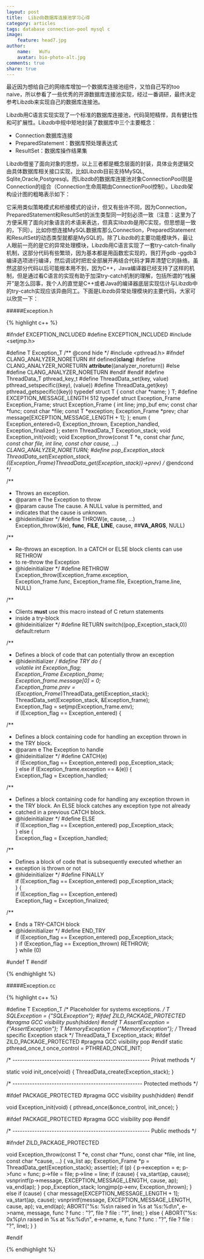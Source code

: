 ```yaml
---
layout: post
title:  Libzdb数据库连接池学习心得
category: articles
tags: database connection-pool mysql c
image:
    feature: head7.jpg
author:
    name:   WuYu
    avatar: bio-photo-alt.jpg
comments: true
share: true
---
```


最近因为想给自己的网络库增加一个数据库连接池组件，又怕自己写的too naive，所以参看了一些优秀的开源数据库连接池实现，经过一番调研，最终决定参考Libzdb来实现自己的数据库连接池。

Libzdb用C语言实现实现了一个标准的数据库连接池，代码简短精悍，具有健壮性和可扩展性。Libzdb中规中矩地封装了数据库中三个主要概念：

- Connection:数据库连接
- PreparedStatement：数据库预处理表达式
- ResultSet：数据库操作结果集

Libzdb借鉴了面向对象的思想，以上三者都是概念层面的封装，具体业务逻辑交由具体数据库相关接口实现，比如Libzdb目前支持MySQL, Sqlite,Oracle,Postgresql。而Libzdb的数据库连接池对象ConnectionPool则是Connection的组合（Connection生命周期由ConnectionPool控制）。Libzdb架构设计图的粗略表示如下：

它采用类似策略模式和桥接模式的设计，但又有些许不同，因为Connection，PreparedStatement和ResultSet的派生类型同一时刻必须一致（注意：这里为了方便采用了面向对象语言的术语来表达，但真实libzdb是用C实现，但思想是一致的，下同）。比如你想连接MySQL数据库那么Connection，PreparedStatement和ResultSet的动态类型就都是MySQL的。除了Libzdb的主要功能模块外，最让人眼前一亮的是它的异常处理模块，Libzdb用C语言实现了一套try-catch-finally机制，这部分代码有些繁琐，因为基本都是用函数宏实现的，我打开gdb -ggdb3编译选项进行编译，然后调试时把宏全部展开再结合代码才算弄清楚它的脉络。虽然这部分代码以后可能根本用不到，因为C++，Java编译器已经支持了这样的机制，但是通过看C语言的实现有助于加深try-catch机制的理解，包括所谓的“栈展开”是怎么回事，我个人的直觉是C++或者Java的编译器底层实现估计与Libzdb中的try-catch实现应该异曲同工。下面是Libzdb异常处理模块的主要代码，大家可以欣赏一下：

#####Exception.h

{% highlight c++ %}

#ifndef EXCEPTION_INCLUDED
#define EXCEPTION_INCLUDED
#include <setjmp.h>

#define T Exception_T
/** @cond hide */
#include <pthread.h>
#ifndef CLANG_ANALYZER_NORETURN
#if defined(__clang__)
#define CLANG_ANALYZER_NORETURN __attribute__((analyzer_noreturn))
#else
#define CLANG_ANALYZER_NORETURN
#endif
#endif
#define ThreadData_T pthread_key_t
#define ThreadData_set(key, value) pthread_setspecific((key), (value))
#define ThreadData_get(key) pthread_getspecific((key))
typedef struct T {
        const char *name;
} T;
#define EXCEPTION_MESSAGE_LENGTH 512
typedef struct Exception_Frame Exception_Frame;
struct Exception_Frame {
	int line;
	jmp_buf env;
        const char *func;
	const char *file;
	const T *exception;
	Exception_Frame *prev;
        char message[EXCEPTION_MESSAGE_LENGTH + 1];
};
enum { Exception_entered=0, Exception_thrown, Exception_handled, Exception_finalized };
extern ThreadData_T Exception_stack;
void Exception_init(void);
void Exception_throw(const T *e, const char *func, const char *file, int line, const char *cause, ...) CLANG_ANALYZER_NORETURN;
#define pop_Exception_stack ThreadData_set(Exception_stack, ((Exception_Frame*)ThreadData_get(Exception_stack))->prev)
/** @endcond */


/**
 * Throws an exception.
 * @param e The Exception to throw
 * @param cause The cause. A NULL value is permitted, and
 * indicates that the cause is unknown.
 * @hideinitializer
 */
#define THROW(e, cause, ...) \
        Exception_throw(&(e), __func__, __FILE__, __LINE__, cause, ##__VA_ARGS__, NULL)


/**
 * Re-throws an exception. In a CATCH or ELSE block clients can use RETHROW
 * to re-throw the Exception
 * @hideinitializer
 */
#define RETHROW Exception_throw(Exception_frame.exception, \
        Exception_frame.func, Exception_frame.file, Exception_frame.line, NULL)


/**
 * Clients <b>must</b> use this macro instead of C return statements
 * inside a try-block
 * @hideinitializer
 */
#define RETURN switch((pop_Exception_stack,0)) default:return


/**
 * Defines a block of code that can potentially throw an exception
 * @hideinitializer
 */
#define TRY do { \
	volatile int Exception_flag; \
        Exception_Frame Exception_frame; \
        Exception_frame.message[0] = 0; \
        Exception_frame.prev = (Exception_Frame*)ThreadData_get(Exception_stack); \
        ThreadData_set(Exception_stack, &Exception_frame); \
        Exception_flag = setjmp(Exception_frame.env); \
        if (Exception_flag == Exception_entered) {


/**
 * Defines a block containing code for handling an exception thrown in
 * the TRY block.
 * @param e The Exception to handle
 * @hideinitializer
 */
#define CATCH(e) \
                if (Exception_flag == Exception_entered) pop_Exception_stack; \
        } else if (Exception_frame.exception == &(e)) { \
                Exception_flag = Exception_handled;


/**
 * Defines a block containing code for handling any exception thrown in
 * the TRY block. An ELSE block catches any exception type not already
 * catched in a previous CATCH block.
 * @hideinitializer
 */
#define ELSE \
                if (Exception_flag == Exception_entered) pop_Exception_stack; \
        } else { \
                Exception_flag = Exception_handled;


/**
 * Defines a block of code that is subsequently executed whether an
 * exception is thrown or not
 * @hideinitializer
 */
#define FINALLY \
                if (Exception_flag == Exception_entered) pop_Exception_stack; \
        } { \
                if (Exception_flag == Exception_entered) \
                        Exception_flag = Exception_finalized;


/**
 * Ends a TRY-CATCH block
 * @hideinitializer
 */
#define END_TRY \
                if (Exception_flag == Exception_entered) pop_Exception_stack; \
        } if (Exception_flag == Exception_thrown) RETHROW; \
        } while (0)


#undef T
#endif

{% endhighlight %}


#####Exception.cc

{% highlight c++ %}

#define T Exception_T
/* Placeholder for systems exceptions. */
T SQLException = {"SQLException"};
#ifdef ZILD_PACKAGE_PROTECTED
#pragma GCC visibility push(hidden)
#endif
T AssertException = {"AssertException"};
T MemoryException = {"MemoryException"};
/* Thread specific Exception stack */
ThreadData_T Exception_stack;
#ifdef ZILD_PACKAGE_PROTECTED
#pragma GCC visibility pop
#endif
static pthread_once_t once_control = PTHREAD_ONCE_INIT;


/* -------------------------------------------------------- Privat methods */


static void init_once(void) { ThreadData_create(Exception_stack); }


/* ----------------------------------------------------- Protected methods */


#ifdef PACKAGE_PROTECTED
#pragma GCC visibility push(hidden)
#endif

void Exception_init(void) { pthread_once(&once_control, init_once); }

#ifdef PACKAGE_PROTECTED
#pragma GCC visibility pop
#endif


/* -------------------------------------------------------- Public methods */

#ifndef ZILD_PACKAGE_PROTECTED

void Exception_throw(const T *e, const char *func, const char *file, int line, const char *cause, ...) {
        va_list ap;
	Exception_Frame *p = ThreadData_get(Exception_stack);
	assert(e);
	if (p) {
                p->exception = e;
                p->func = func;
                p->file = file;
                p->line = line;
                if (cause) {
                        va_start(ap, cause);
                        vsnprintf(p->message, EXCEPTION_MESSAGE_LENGTH, cause, ap);
                        va_end(ap);
                }
                pop_Exception_stack;
                longjmp(p->env, Exception_thrown);
	} else if (cause) {
                char message[EXCEPTION_MESSAGE_LENGTH + 1];
                va_start(ap, cause);
                vsnprintf(message, EXCEPTION_MESSAGE_LENGTH, cause, ap);
                va_end(ap);
                ABORT("%s: %s\n raised in %s at %s:%d\n", e->name, message, func ? func : "?", file ? file : "?", line);
        } else {
                ABORT("%s: 0x%p\n raised in %s at %s:%d\n", e->name, e, func ? func : "?", file ? file : "?", line);
        }
}

#endif

{% endhighlight %}
